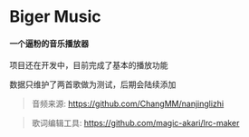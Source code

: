 # Biger Music
#### 一个逼粉的音乐播放器

项目还在开发中，目前完成了基本的播放功能
    
数据只维护了两首歌做为测试，后期会陆续添加

> 音频来源: https://github.com/ChangMM/nanjinglizhi  

> 歌词编辑工具: https://github.com/magic-akari/lrc-maker
